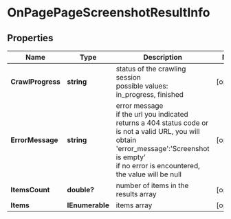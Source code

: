 # OnPagePageScreenshotResultInfo


## Properties

| Name | Type | Description | Notes |
|------------ | ------------- | ------------- | -------------|
**CrawlProgress** | **string** | status of the crawling session<br>possible values: in_progress, finished |[optional]|
**ErrorMessage** | **string** | error message<br>if the url you indicated returns a 404 status code or is not a valid URL, you will obtain 'error_message':'Screenshot is empty'<br>if no error is encountered, the value will be null |[optional]|
**ItemsCount** | **double?** | number of items in the results array |[optional]|
**Items** | **IEnumerable<ScreenshotItem>** | items array |[optional]|